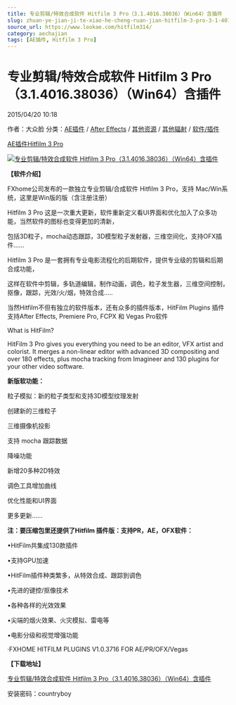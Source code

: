 ```yaml
---
title: 专业剪辑/特效合成软件 Hitfilm 3 Pro（3.1.4016.38036）（Win64）含插件
slug: zhuan-ye-jian-ji-te-xiao-he-cheng-ruan-jian-hitfilm-3-pro-3-1-4016-38036-win64-han-cha-jian
source_url: https://www.lookae.com/hitfilm314/
category: aechajian
tags: [AE插件, Hitfilm 3 Pro]
---
```

# 专业剪辑/特效合成软件 Hitfilm 3 Pro（3.1.4016.38036）（Win64）含插件

2015/04/20 10:18

作者：大众脸
分类：[AE插件](https://www.lookae.com/after-effects/aechajian/) / [After Effects](https://www.lookae.com/after-effects/) / [其他资源](https://www.lookae.com/qitarjcj/otherzy/) / [其他辐射](https://www.lookae.com/others/) / [软件/插件](https://www.lookae.com/qitarjcj/)

[AE插件](https://www.lookae.com/tag/ae%e6%8f%92%e4%bb%b6/)[Hitfilm 3 Pro](https://www.lookae.com/tag/hitfilm-3-pro/)

[![专业剪辑/特效合成软件 Hitfilm 3 Pro（3.1.4016.38036）（Win64）含插件](https://www.lookae.com/wp-content/uploads/2014/11/Hitfilm-3.jpg "专业剪辑/特效合成软件 Hitfilm 3 Pro（3.1.4016.38036）（Win64）含插件-LookAE.com")](https://www.lookae.com/wp-content/uploads/2014/11/Hitfilm-3.jpg)

**【软件介绍】**

FXhome公司发布的一款独立专业剪辑/合成软件 Hitfilm 3 Pro，支持 Mac/Win系统，这里是Win版的版（含注册注册）

Hitfilm 3 Pro 这是一次重大更新，软件重新定义看UI界面和优化加入了众多功能，当然软件的图标也变得更加的清新，

包括3D粒子，mocha动态跟踪，3D模型粒子发射器，三维空间化，支持OFX插件……

Hitfilm 3 Pro 是一套拥有专业电影流程化的后期软件，提供专业级的剪辑和后期合成功能，

这样在软件中剪辑，多轨道编辑，制作动画，调色，粒子发生器，三维空间控制，抠像，跟踪，光效/火/烟，特效合成…..

当然Hitfilm不但有独立的软件版本，还有众多的插件版本，HitFilm Plugins 插件支持After Effects, Premiere Pro, FCPX 和 Vegas Pro软件

What is HitFilm?

HitFilm 3 Pro gives you everything you need to be an editor, VFX artist and colorist. It merges a non-linear editor with advanced 3D compositing and over 180 effects, plus mocha tracking from Imagineer and 130 plugins for your other video software.

**新版软功能：**

粒子模拟：新的粒子类型和支持3D模型纹理发射

创建新的三维粒子

三维摄像机投影

支持 mocha 跟踪数据

降噪功能

新增20多种2D特效

调色工具增加曲线

优化性能和UI界面

更多更新……

**注：要压缩包里还提供了Hitfilm 插件版：支持PR，AE，OFX软件：**

•HitFilm共集成130款插件

•支持GPU加速

•HitFilm插件种类繁多，从特效合成、跟踪到调色

•先进的键控/抠像技术

•各种各样的光效效果

•尖端的烟火效果、火灾模拟、雷电等

•电影分级和视觉增强功能

·FXHOME HITFILM PLUGINS V1.0.3716 FOR AE/PR/OFX/Vegas

**【下载地址】**

[专业剪辑/特效合成软件 Hitfilm 3 Pro（3.1.4016.38036）（Win64）含插件](https://www.400gb.com/file/90951317)

安装密码：countryboy
